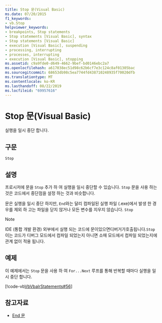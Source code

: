 ```yaml
---
title: Stop 문(Visual Basic)
ms.date: 07/20/2015
f1_keywords:
- vb.Stop
helpviewer_keywords:
- breakpoints, Stop statements
- Stop statements [Visual Basic], syntax
- Stop statements [Visual Basic]
- execution [Visual Basic], suspending
- processing, interrupting
- processes, interrupting
- execution [Visual Basic], stopping
ms.assetid: c9a9fde0-d649-4662-9bef-bd0146ebc2a7
ms.openlocfilehash: a617038ec51d98c62b6cf7e3c124c8af01305bac
ms.sourcegitcommit: 68653db98c5ea7744fd438710248935f70020dfb
ms.translationtype: MT
ms.contentlocale: ko-KR
ms.lasthandoff: 08/22/2019
ms.locfileid: "69957616"
---
```

# <a name="stop-statement-visual-basic"></a>Stop 문(Visual Basic)
실행을 일시 중단 합니다.  
  
## <a name="syntax"></a>구문  
  
```  
Stop  
```  
  
## <a name="remarks"></a>설명  
 프로시저에 문을 `Stop` 추가 하 여 실행을 일시 중단할 수 있습니다. `Stop` 문을 사용 하는 것은 코드에서 중단점을 설정 하는 것과 비슷합니다.  
  
 문은 실행을 일시 중단 하지만, `End`와는 달리 컴파일된 실행 파일 (.exe)에서 발생 한 경우를 제외 하 고는 파일을 닫지 않거나 모든 변수를 지우지 않습니다. `Stop`  
  
> [!NOTE]
> IDE (통합 개발 환경) 외부에서 실행 되는 코드에 문이있으면디버거가호출됩니다.`Stop` 이는 코드가 디버그 모드에서 컴파일 되었는지 아니면 소매 모드에서 컴파일 되었는지에 관계 없이 적용 됩니다.  
  
## <a name="example"></a>예제  
 이 예제에서는 `Stop` 문을 사용 하 여 `For...Next` 루프를 통해 반복할 때마다 실행을 일시 중단 합니다.  
  
 [!code-vb[VbVbalrStatements#56](~/samples/snippets/visualbasic/VS_Snippets_VBCSharp/VbVbalrStatements/VB/Class1.vb#56)]  
  
## <a name="see-also"></a>참고자료

- [End 문](../../../visual-basic/language-reference/statements/end-statement.md)
